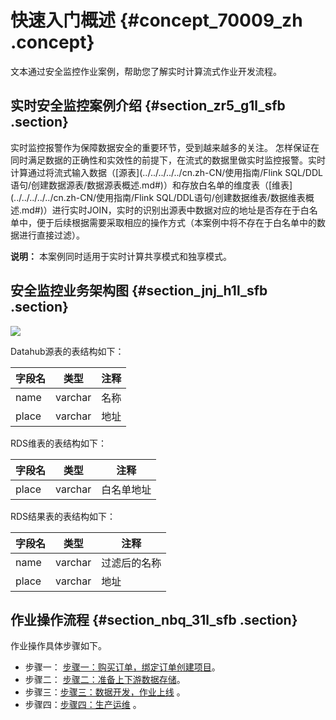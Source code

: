 # 快速入门概述 {#concept_70009_zh .concept}

文本通过安全监控作业案例，帮助您了解实时计算流式作业开发流程。

## 实时安全监控案例介绍 {#section_zr5_g1l_sfb .section}

实时监控报警作为保障数据安全的重要环节，受到越来越多的关注。 怎样保证在同时满足数据的正确性和实效性的前提下，在流式的数据里做实时监控报警。实时计算通过将流式输入数据（[源表](../../../../../cn.zh-CN/使用指南/Flink SQL/DDL语句/创建数据源表/数据源表概述.md#)）和存放白名单的维度表（[维表](../../../../../cn.zh-CN/使用指南/Flink SQL/DDL语句/创建数据维表/数据维表概述.md#)）进行实时JOIN，实时的识别出源表中数据对应的地址是否存在于白名单中，便于后续根据需要采取相应的操作方式（本案例中将不存在于白名单中的数据进行直接过滤）。

**说明：** 本案例同时适用于实时计算共享模式和独享模式。

## 安全监控业务架构图 {#section_jnj_h1l_sfb .section}

![](http://static-aliyun-doc.oss-cn-hangzhou.aliyuncs.com/assets/img/40816/155170511130614_zh-CN.png)

Datahub源表的表结构如下：

|字段名|类型|注释|
|---|--|--|
|name|varchar|名称|
|place|varchar|地址|

RDS维表的表结构如下：

|字段名|类型|注释|
|---|--|--|
|place|varchar|白名单地址|

RDS结果表的表结构如下：

|字段名|类型|注释|
|---|--|--|
|name|varchar|过滤后的名称|
|place|varchar|地址|

## 作业操作流程 {#section_nbq_31l_sfb .section}

作业操作具体步骤如下。

-   步骤一： [步骤一：购买订单，绑定订单创建项目](cn.zh-CN/快速入门/步骤一：购买订单，绑定订单创建项目.md#)。
-   步骤二： [步骤二：准备上下游数据存储](cn.zh-CN/快速入门/步骤二：准备上下游数据存储.md#)。
-   步骤三：[步骤三：数据开发，作业上线](cn.zh-CN/快速入门/步骤三：数据开发，作业上线.md#) 。
-   步骤四：[步骤四：生产运维](cn.zh-CN/快速入门/步骤四：生产运维.md#) 。


